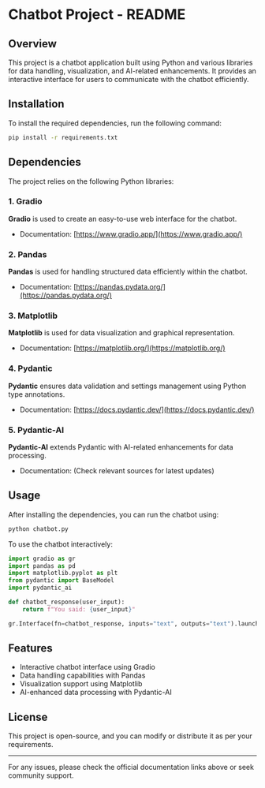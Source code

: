 # Chatbot Project - README

## Overview
This project is a chatbot application built using Python and various libraries for data handling, visualization, and AI-related enhancements. It provides an interactive interface for users to communicate with the chatbot efficiently.

## Installation
To install the required dependencies, run the following command:

```sh
pip install -r requirements.txt
```

## Dependencies
The project relies on the following Python libraries:

### 1. Gradio
**Gradio** is used to create an easy-to-use web interface for the chatbot.
- Documentation: [https://www.gradio.app/](https://www.gradio.app/)

### 2. Pandas
**Pandas** is used for handling structured data efficiently within the chatbot.
- Documentation: [https://pandas.pydata.org/](https://pandas.pydata.org/)

### 3. Matplotlib
**Matplotlib** is used for data visualization and graphical representation.
- Documentation: [https://matplotlib.org/](https://matplotlib.org/)

### 4. Pydantic
**Pydantic** ensures data validation and settings management using Python type annotations.
- Documentation: [https://docs.pydantic.dev/](https://docs.pydantic.dev/)

### 5. Pydantic-AI
**Pydantic-AI** extends Pydantic with AI-related enhancements for data processing.
- Documentation: (Check relevant sources for latest updates)

## Usage
After installing the dependencies, you can run the chatbot using:

```sh
python chatbot.py
```

To use the chatbot interactively:

```python
import gradio as gr
import pandas as pd
import matplotlib.pyplot as plt
from pydantic import BaseModel
import pydantic_ai

def chatbot_response(user_input):
    return f"You said: {user_input}"

gr.Interface(fn=chatbot_response, inputs="text", outputs="text").launch()
```

## Features
- Interactive chatbot interface using Gradio
- Data handling capabilities with Pandas
- Visualization support using Matplotlib
- AI-enhanced data processing with Pydantic-AI

## License
This project is open-source, and you can modify or distribute it as per your requirements.

---
For any issues, please check the official documentation links above or seek community support.

